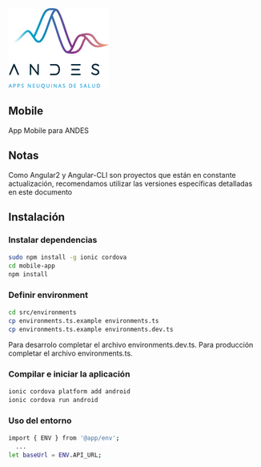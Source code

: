 ![ANDES](https://github.com/andes/andes.github.io/raw/master/images/logo.png)

## Mobile

App Mobile para ANDES

## Notas

Como Angular2 y Angular-CLI son proyectos que están en constante actualización, recomendamos utilizar las versiones específicas detalladas en este documento

## Instalación

### Instalar dependencias

```bash
sudo npm install -g ionic cordova
cd mobile-app
npm install
```

### Definir environment

```bash
cd src/environments
cp environments.ts.example environments.ts 
cp environments.ts.example environments.dev.ts
```
Para desarrolo completar el archivo environments.dev.ts.
Para producción completar el archivo environments.ts. 

### Compilar e iniciar la aplicación

```bash
ionic cordova platform add android
ionic cordova run android
```

### Uso del entorno

```bash
import { ENV } from '@app/env';
  ...
let baseUrl = ENV.API_URL;  
```
